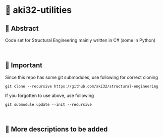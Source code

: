 # 💖 aki32-utilities

## 🌟 Abstract
Code set for Structural Engineering mainly written in C# (some in Python)





<br>

## 🌟 Important

Since this repo has some git submodules, use following for correct cloning

```
git clone --recursive https://github.com/aki32/structural-engineering
```

If you forgotten to use above, use following
```
git submodule update --init --recursive
```



<br>

## 🌟 More descriptions to be added
